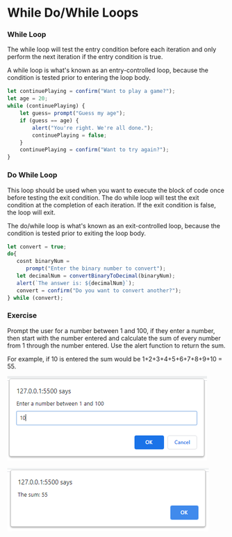 # While Do/While Loops

### While Loop

The while loop will test the entry condition before each iteration and only perform the next iteration if the entry condition is true.

A while loop is what's known as an entry-controlled loop, because the condition is tested prior to entering the loop body.

```javascript
let continuePlaying = confirm("Want to play a game?");
let age = 20;
while (continuePlaying) {
    let guess= prompt("Guess my age");
    if (guess == age) {
        alert("You're right. We're all done.");
        continuePlaying = false;
    }
    continuePlaying = confirm("Want to try again?");
}
```

### Do While Loop

This loop should be used when you want to execute the block of code once before testing the exit condition. The do while loop will test the exit condition at the completion of each iteration. If the exit condition is false, the loop will exit. 

The do/while loop is what's known as an exit-controlled loop, because the condition is tested prior to exiting the loop body.

```javascript
let convert = true;
do{
   cosnt binaryNum = 
      prompt("Enter the binary number to convert");
   let decimalNum = convertBinaryToDecimal(binaryNum);
   alert(`The answer is: ${decimalNum}`);
   convert = confirm("Do you want to convert another?");
} while (convert);
```

### Exercise

Prompt the user for a number between 1 and 100, if they enter a number, then start with the number entered and calculate the sum of every number from 1 through the number entered. Use the alert function to return the sum.

For example, if 10 is entered the sum would be 1+2+3+4+5+6+7+8+9+10 = 55.

![](../.gitbook/assets/image%20%2895%29.png)

![](../.gitbook/assets/image%20%2855%29.png)

